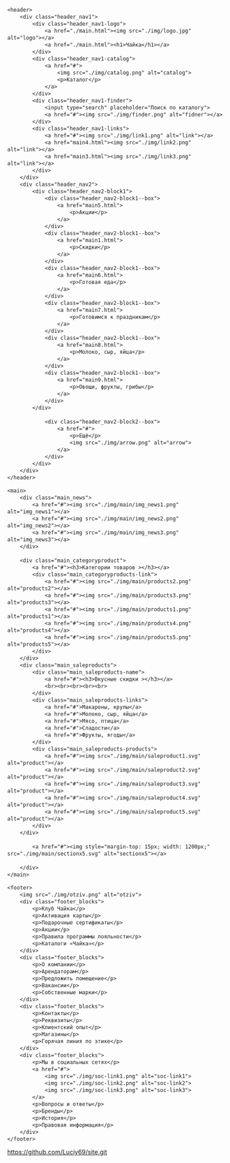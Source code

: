 # <!DOCTYPE html>
<html lang="en">
<head>
    <meta charset="UTF-8">
    <meta name="viewport" content="width=device-width, initial-scale=1.0">
    <title>Магазин Чайка</title>
    <link rel="stylesheet" href="./css/styles.css">
    <link rel="stylesheet" href="./css/main.css">
</head>
<body>
    
<!-- Header -->
    <header>
        <div class="header_nav1">
            <div class="header_nav1-logo">
                <a href="./main.html"><img src="./img/logo.jpg" alt="logo"></a>
                <a href="./main.html"><h1>Чайка</h1></a>
            </div>
            <div class="header_nav1-catalog">
                <a href="#">
                    <img src="./img/catalog.png" alt="catalog">
                    <p>Каталог</p>
                </a>
            </div>
            <div class="header_nav1-finder">
                <input type="search" placeholder="Поиск по каталогу">
                <a href="#"><img src="./img/finder.png" alt="fidner"></a>
            </div>
            <div class="header_nav1-links">
                <a href="#"><img src="./img/link1.png" alt="link"></a>
                <a href="main4.html"><img src="./img/link2.png" alt="link"></a>
                <a href="main3.html"><img src="./img/link3.png" alt="link"></a>
            </div>
        </div>
        <div class="header_nav2">
            <div class="header_nav2-block1">
                <div class="header_nav2-block1--box">
                    <a href="main5.html">
                        <p>Акции</p>
                    </a>
                </div>
                <div class="header_nav2-block1--box">
                    <a href="main1.html">
                        <p>Скидки</p>
                    </a>
                </div>
                <div class="header_nav2-block1--box">
                    <a href="main6.html">
                        <p>Готовая еда</p>
                    </a>
                </div>
                <div class="header_nav2-block1--box">
                    <a href="main7.html">
                        <p>Готовимся к праздникам</p>
                    </a>
                </div>
                <div class="header_nav2-block1--box">
                    <a href="main8.html">
                        <p>Молоко, сыр, яйца</p>
                    </a>
                </div>
                <div class="header_nav2-block1--box">
                    <a href="main9.html">
                        <p>Овощи, фрукты, грибы</p>
                    </a>
                </div>
            </div>
           
                <div class="header_nav2-block2--box">
                    <a href="#">
                        <p>Ещё</p>
                        <img src="./img/arrow.png" alt="arrow">
                    </a>
                </div>
            </div>
        </div>
    </header>


<!-- main -->
    <main>
        <div class="main_news">
            <a href="#"><img src="./img/main/img_news1.png" alt="img_news1"></a>
            <a href="#"><img src="./img/main/img_news2.png" alt="img_news2"></a>
            <a href="#"><img src="./img/main/img_news3.png" alt="img_news3"></a>
        </div>
       
        <div class="main_categoryproduct">
            <a href="#"><h3>Категории товаров ></h3></a>
            <div class="main_categoryproducts-link">
                <a href="#"><img src="./img/main/products2.png" alt="products2"></a>
                <a href="#"><img src="./img/main/products3.png" alt="products3"></a>
                <a href="#"><img src="./img/main/products1.png" alt="products1"></a>
                <a href="#"><img src="./img/main/products4.png" alt="products4"></a>
                <a href="#"><img src="./img/main/products5.png" alt="products5"></a>
            </div>
        </div>
        <div class="main_saleproducts">
            <div class="main_saleproducts-name">
                <a href="#"><h3>Вкусные скидки ></h3></a>
                <br><br><br><br><br>
            </div>
            <div class="main_saleproducts-links">
                <a href="#">Макароны, крупы</a>
                <a href="#">Молоко, сыр, яйца</a>
                <a href="#">Мясо, птица</a>
                <a href="#">Сладости</a>
                <a href="#">Фрукты, ягоды</a>
            </div>
            <div class="main_saleproducts-products">
                <a href="#"><img src="./img/main/saleproduct1.svg" alt="product"></a>
                <a href="#"><img src="./img/main/saleproduct2.svg" alt="product"></a>
                <a href="#"><img src="./img/main/saleproduct3.svg" alt="product"></a>
                <a href="#"><img src="./img/main/saleproduct4.svg" alt="product"></a>
                <a href="#"><img src="./img/main/saleproduct5.svg" alt="product"></a>
            </div>
        </div>
       
            <a href="#"><img style="margin-top: 15px; width: 1200px;" src="./img/main/sectionx5.svg" alt="sectionx5"></a>
           
        </div>
    </main>


<!-- footer -->
    <footer>
        <img src="./img/otziv.png" alt="otziv">
        <div class="footer_blocks">
            <p>Клуб Чайка</p>
            <p>Активация карты</p>
            <p>Подарочные сертификаты</p>
            <p>Акции</p>
            <p>Правила программы лояльности</p>
            <p>Каталоги «Чайка»</p>
        </div>
        <div class="footer_blocks">
            <p>О компании</p>
            <p>Арендаторам</p>
            <p>Предложить помещение</p>
            <p>Вакансии</p>
            <p>Собственные марки</p>
        </div>
        <div class="footer_blocks">
            <p>Контакты</p>
            <p>Реквизиты</p>
            <p>Клиентский опыт</p>
            <p>Магазины</p>
            <p>Горячая линия по этике</p>
        </div>
        <div class="footer_blocks">
            <p>Мы в социальных сетях</p>
            <a href="#">
                <img src="./img/soc-link1.png" alt="soc-link1">
                <img src="./img/soc-link2.png" alt="soc-link2">
                <img src="./img/soc-link3.png" alt="soc-link3">
            </a>
            <p>Вопросы и ответы</p>
            <p>Бренды</p>
            <p>История</p>
            <p>Правовая информация</p>
        </div>
    </footer>
</body>
</html>


https://github.com/Luciy69/site.git
